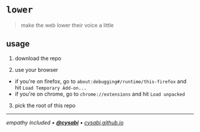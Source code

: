 # `lower`
> make the web lower their voice a little

## usage
1. download the repo

2. use your browser
- if you're on firefox, go to `about:debugging#/runtime/this-firefox` and hit `Load Temporary Add-on...`
- if you're on chrome, go to `chrome://extensions` and hit `Load unpacked`

3. pick the root of this repo

---

*empathy included • [**@cysabi**](https://github.com/cysabi) • [cysabi.github.io](https://cysabi.github.io)*
